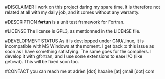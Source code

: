 #DISCLAIMER
I work on this project during my spare time. It is therefore not related at all with my daily job, and it comes without any warranty.

#DESCRIPTION
**fortun** is a unit test framework for Fortran.

#LICENSE
The license is GPL3, as mentionned in the LICENSE file.


#DEVELOPMENT STATUS
As it is developped under GNU/Linux, it is incompatible with MS Windows at the moment. I get back to this issue as soon as I have something satisfying. The same goes for the compilers. I develop it with gfortran, and I use some extensions to ease I/O (like getcwd). This will be fixed soon too. 

#CONTACT
you can reach me at adrien [dot] haxaire [at] gmail [dot] com